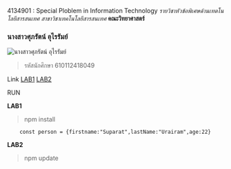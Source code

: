4134901 : Special Ploblem in Information Technology
_รายวิชาหัวข้อพิเศษด้านเทตโนโลยีสารสนเทศ_
_สาขาวิชาเทคโนโลยีสารสนเทศ_
**คณะวิทยาศาสตร์**

### นางสาวศุภรัตน์ อุไรรัมย์
![นางสาวศุภรัตน์ อุไรรัมย์](https://scontent.fbkk10-1.fna.fbcdn.net/v/t39.30808-6/265699347_2704007729907559_6226211579691815218_n.jpg?_nc_cat=105&ccb=1-5&_nc_sid=730e14&_nc_ohc=vVzqg_NqmKoAX80Zz3O&_nc_ht=scontent.fbkk10-1.fna&oh=2b7d09c6571d4e59375b903884c18497&oe=61B54530)
> รหัสนักศึกษา 610112418049

Link
[LAB1](https://github.com/suparaturairam/4134901/tree/main/LAB1)
[LAB2](https://github.com/suparaturairam/4134901/tree/main/LAB2)


RUN

**LAB1**
>npm install
```
    const person = {firstname:"Suparat",lastName:"Urairam",age:22}
```

**LAB2**

>npm update
